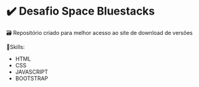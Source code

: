 # ✔️ Desafio Space Bluestacks

🗃️ Repositório criado para melhor acesso ao site de download de versões

🚩Skills:
- HTML
- CSS
- JAVASCRIPT
- BOOTSTRAP

